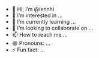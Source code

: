 - 👋 Hi, I’m @iennhi
- 👀 I’m interested in ...
- 🌱 I’m currently learning ...
- 💞️ I’m looking to collaborate on ...
- 📫 How to reach me ...
- 😄 Pronouns: ...
- ⚡ Fun fact: ...

<!---
iennhi/iennhi is a ✨ special ✨ repository because its `README.md` (this file) appears on your GitHub profile.
You can click the Preview link to take a look at your changes.
--->
